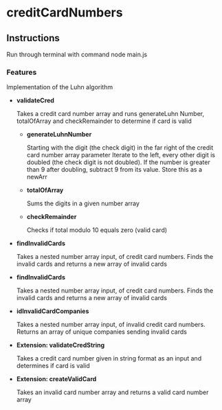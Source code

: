 # creditCardNumbers
<!DOCTYPE HTML>
<h2>Instructions</h2>
Run through terminal with command node main.js

<h3>Features</h3>
<p>Implementation of the Luhn algorithm

<ul>
    <li>
        <strong>validateCred</strong>
        <p>Takes a credit card number array and runs generateLuhn Number, totalOfArray and 
        checkRemainder to determine if card is valid</p> 
        <ul>
            <li>
                <strong>generateLuhnNumber</strong>
                <p> Starting with the digit (the check digit) 
        in the far right of the credit card number array parameter
        Iterate to the left, every other digit is doubled (the check digit is not doubled).
        If the number is greater than 9 after doubling, subtract 9 from its value.
        Store this as a newArr</p> 
            </li>
            <li>
                <strong>totalOfArray</strong>
                <p>Sums the digits in a given number array</p> 
            </li>
            <li>
                <strong>checkRemainder</strong>
                <p>Checks if total modulo 10 equals zero (valid card)</p> 
            </li>
        </ul>
    </li>
    <li>
        <strong>findInvalidCards</strong>
        <p>Takes a nested number array input, of credit card numbers. Finds the invalid cards
        and returns a new array of invalid cards</p> 
    </li>
    <li>
        <strong>findInvalidCards</strong>
        <p>Takes a nested number array input, of credit card numbers. Finds the invalid cards
        and returns a new array of invalid cards</p> 
    </li>
    <li>
        <strong>idInvalidCardCompanies</strong>
        <p>Takes a nested number array input, of invalid credit card numbers. Returns an array of
        unique companies sending invalid cards</p> 
    </li>
    <li>
        <strong>Extension: validateCredString</strong>
        <p>Takes a credit card number given in string format as an input and determines if card 
        is valid </p> 
    </li>
     <li>
        <strong>Extension: createValidCard</strong>
        <p>Takes an invalid card number array and returns a valid card number array </p> 
    </li>
</ul>
